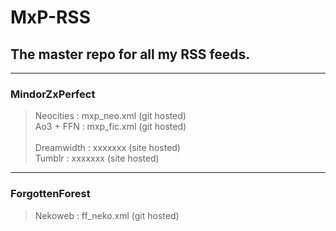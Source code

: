 # MxP-RSS
<h2>The master repo for all my RSS feeds.</h2>
<hr>

<h3>MindorZxPerfect</h3>
<blockquote>
    Neocities : mxp_neo.xml (git hosted)<br>
    Ao3 + FFN : mxp_fic.xml (git hosted)
    <br><br>
    Dreamwidth : xxxxxxx (site hosted)<br>
    Tumblr : xxxxxxx (site hosted)<br>
</blockquote>

<hr>

<h3>ForgottenForest</h3>
<blockquote>
    Nekoweb : ff_neko.xml (git hosted)
</blockquote>
